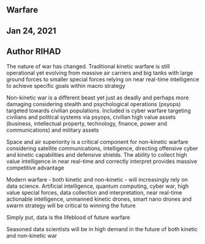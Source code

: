 ## Warfare
## Jan 24, 2021
## Author RIHAD

The nature of war has changed. Traditional kinetic warfare is still operational yet evolving from massive air carriers and big tanks with large ground forces to smaller special forces relying on near real-time intelligence to achieve specific goals within macro strategy

Non-kinetic war is a different beast yet just as deadly and perhaps more damaging considering stealth and psychological operations (psyops) targeted towards civilian populations. Included is cyber warfare targeting civilians and political systems via psyops, civilian high value assets (business, intellectual property, technology, finance, power and communications) and military assets

Space and air superiority is a critical component for non-kinetic warfare considering satellite communications, intelligence, directing offensive cyber and kinetic capabilities and defensive shields. The ability to collect high value intelligence in near real-time and correctly interpret provides massive competitive advantage

Modern warfare - both kinetic and non-kinetic - will increasingly rely on data science. Artificial intelligence, quantum computing, cyber war, high value special forces, data collection and interpretation, near real-time actionable intelligence, unmanned kinetic drones, smart nano drones and swarm strategy will be critical to winning the future

Simply put, data is the lifeblood of future warfare

Seasoned data scientists will be in high demand in the future of both kinetic and non-kinetic war
